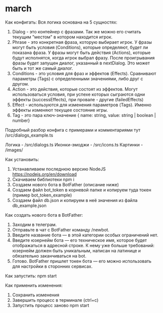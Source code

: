 # march

Как конфигать:
Вся логика основана на 5 сущностях:
1. Dialog - это контейнер с фразами. Так же можно его считать текущим "местом" в котором находится игрок.
2. Phrase - это конкретная фраза, которую выбирает игрок. 
У фразы могут быть условия (Conditions), которые определяют, будет ли показана фраза.
У фразы могут быть действия (Actions), которые будут исполнятся, когда игрок выбрал фразу.
После проигрывания фразы будет запущен диалог, указанный в nextDialog. Это может быть и тот же самый диалог.
3. Conditions - это условия для фраз и эффектов (Effects). Сравнивают параметры (Tags) с определенными значениями, либо друг с другом.
4. Action - это действия, которые состоят из эффектов.
Могут использоваться условия, при успехе которых сыграются одни эффекты (successEffects), при провале - другие (failedEffects)
5. Effect - используются для изменения параметров (Tags). Именно эффекты изменяют текущее состояние игры.
6. Tag - это пара ключ-значение { name: string, value: string | boolean | number}

Подробный разбор конфига с примерами и комментариями тут /src/dialogs_example.ts

Логика - /src/dialogs.ts
Иконки-эмоджи - /src/icons.ts
Картинки - /images/

Как установить:
1. Устанавливаем последнюю версию NodeJS https://nodejs.org/en/download
2. Скачиваем библиотеки npm i
3. Создаем нового бота в BotFather (описание ниже)
4. Создаем файл bot_token в корневой папке и копируем туда токен (пример bot_token_example)
5. Создаем файл db.json и копируем в неё значения из файла db_example.json

Как создать нового бота в BotFather:
1. Заходим в телеграм.
2. Отправьте в чат с BotFather команду /newbot.
3. Введите название бота — в этой категории особых ограничений нет.
4. Введите юзернейм бота — его техническое имя, которое будет отображаться в адресной строке. К нему уже больше требований: юзернейм должен быть уникальным, написан на латинице и обязательно заканчиваться на bot.
5. Готово. BotFather пришлет токен бота — его можно использовать для настройки в сторонних сервисах.

Как запустить:
npm start 

Как применить изменения:
1. Сохранить изменения
2. Завершить процесс в терминале (ctrl+c)
3. Запустить процесс заново npm start
